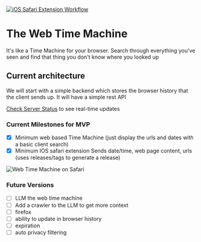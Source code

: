 [![iOS Safari Extension Workflow](https://github.com/eefh/webtimemachine/actions/workflows/ios.yml/badge.svg?branch=feature%2Fchrome-history-extension)](https://github.com/eefh/webtimemachine/actions/workflows/ios.yml)

# The Web Time Machine
It's like a Time Machine for your browser. Search through everything you've seen and find that thing you don't know where you looked up

## Current architecture
We will start with a simple backend which stores the browser history that the client sends up. It will have a simple rest API 

[Check Server Status](https://webtimemachine.cronitorstatus.com) to see real-time updates

### Current Milestones for MVP
- [x] Minimum web based Time Machine (just display the urls and dates with a basic client search)
- [x] Minimum IOS safari extension Sends date/time, web page content, urls (uses releases/tags to generate a release)

![Web Time Machine on Safari](https://media.giphy.com/media/v1.Y2lkPTc5MGI3NjExZzd3ZjZ5aWRqcWdoeXF1dDh2Z3QxenJtdnRvbGFlenJ6bDdnZGptZyZlcD12MV9pbnRlcm5hbF9naWZfYnlfaWQmY3Q9Zw/hcA3Wwo91TXCY1UB7z/giphy.gif)


### Future Versions
- [ ] LLM the web time machine
- [ ] Add a crawler to the LLM to get more context
- [ ] firefox
- [ ] ability to update in browser history
- [ ] expiration
- [ ] auto privacy filtering
